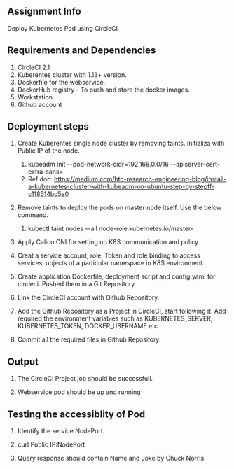 ## Assignment Info 
Deploy Kubernetes Pod using CircleCI

## Requirements and Dependencies
1. CircleCI 2.1
2. Kuberentes cluster with 1.13+ version.
3. Dockerfile for the webservice.
4. DockerHub registry - To push and store the docker images.
5. Workstation
6. Github account

## Deployment steps
1. Create  Kuberentes single node cluster by removing taints. Initializa with Public IP of the node.

	1) kubeadm init --pod-network-cidr=192.168.0.0/16 --apiserver-cert-extra-sans=<Public IP>
	2) Ref doc: https://medium.com/htc-research-engineering-blog/install-a-kubernetes-cluster-with-kubeadm-on-ubuntu-step-by-stepff-c118514bc5e0
2. Remove taints to deploy the pods on master node itself. Use the below command.

	1) kubectl taint nodes --all node-role.kubernetes.io/master- 

3. Apply Calico CNI for setting up K8S communication and policy.

4. Creat a service account, role, Token and role binding to access services, objects of a particular namespace in K8S environment.

5. Create application Dockerfile, deployment script and config.yaml for circleci. Pushed them in a Git Repository.

6. Link the CircleCI account with Github Repository.

7. Add the Github Repository as a Project in CircleCI, start following it. Add required the environment variables such as KUBERNETES_SERVER, KUBERNETES_TOKEN, DOCKER_USERNAME etc.

8. Commit all the required files in Github Repository.

## Output

1. The CircleCI Project job should be successfull.

2. Webservice pod should be up and running

## Testing the accessiblity of Pod

1. Identify the service NodePort.

2. curl Public IP:NodePort

3. Query response should contain Name and Joke by Chuck Norris.

